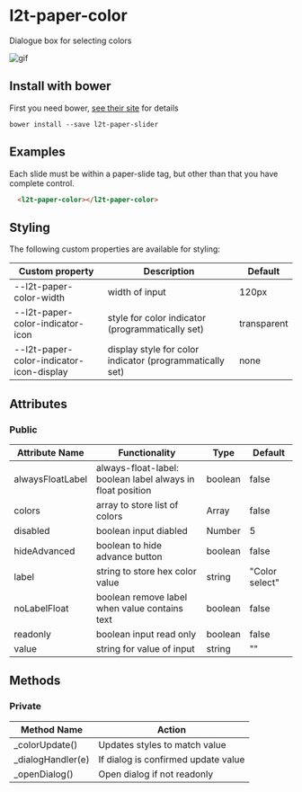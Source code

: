 # l2t-paper-color
Dialogue box for selecting colors

![gif](https://lh3.googleusercontent.com/-PwDk7mMnViE/WTHg2YVFCZI/AAAAAAAAdw4/V8CDBow09tcJMogh3EYGQsMQrMDLxxtkQCL0B/h296/2017-06-02.gif)

## Install with bower

First you need bower, [see their site](http://bower.io/) for details 

```
bower install --save l2t-paper-slider
```

## Examples

Each slide must be within a paper-slide tag, but other than that you have complete control.
<!---
```
<custom-element-demo>
  <template>
    <script src="../webcomponentsjs/webcomponents-lite.js"></script>
    <link rel="import" href="l2t-paper-color.html">
	 <next-code-block></next-code-block>
  </template>
</custom-element-demo>
```
-->
```html
  <l2t-paper-color></l2t-paper-color>
```
  
## Styling

The following custom properties are available for styling:

| Custom property | Description | Default |
|----------------|-------------|-------------|
| --l2t-paper-color-width | width of input	 | 120px |
| --l2t-paper-color-indicator-icon | style for color indicator (programmatically set) | transparent |
| --l2t-paper-color-indicator-icon-display | display style for color indicator (programmatically set) | none |

## Attributes

### Public

| Attribute Name | Functionality | Type | Default |
|----------------|-------------|-------------|-------------|
| alwaysFloatLabel | always-float-label: boolean label always in float position | boolean  | false |
| colors | array to store list of colors | Array | false |
| disabled | boolean input diabled | Number | 5 |
| hideAdvanced | boolean to hide advance button | boolean | false |
| label | string to store hex color value | string | "Color select" |
| noLabelFloat | boolean remove label when value contains text | boolean  | false |
| readonly | boolean input read only | boolean | false |
| value | string for value of input | string | "" |

## Methods

### Private

| Method Name | Action |
|----------------|-------------|
| _colorUpdate() | Updates styles to match value |
| _dialogHandler(e) | If dialog is confirmed update value |
| _openDialog() | Open dialog if not readonly |
